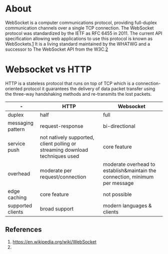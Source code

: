 # About

WebSocket is a computer communications protocol, providing full-duplex communication channels over a single TCP connection. The WebSocket protocol was standardized by the IETF as RFC 6455 in 2011. The current API specification allowing web applications to use this protocol is known as WebSockets.[1] It is a living standard maintained by the WHATWG and a successor to The WebSocket API from the W3C.[2]

# Websocket vs HTTP

HTTP is a stateless protocol that runs on top of TCP which is a connection-oriented protocol it guarantees the delivery of data packet transfer using the three-way handshaking methods and re-transmits the lost packets. 

-|HTTP|Websocket
-|-|-
duplex|half|full
messaging pattern|request-response|bi-directional
service push|not natively supported, client polling or streaming download techniques used|core feature
overhead|moderate per request/connection|moderate overhead to establish&maintain the connection, minimum per message
edge caching|core feature|not possible
supported clients|broad support|modern languages & clients



## References

[1]: https://websockets.spec.whatwg.org/
[2]: https://www.w3.org/TR/2021/NOTE-websockets-20210128/Overview.html

1. https://en.wikipedia.org/wiki/WebSocket
1. 